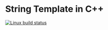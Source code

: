 # String Template in C++
[![Linux build status](https://github.com/acd1034/cpp-string-template/actions/workflows/linux-build.yml/badge.svg)](https://github.com/acd1034/cpp-string-template/actions/workflows/linux-build.yml)
